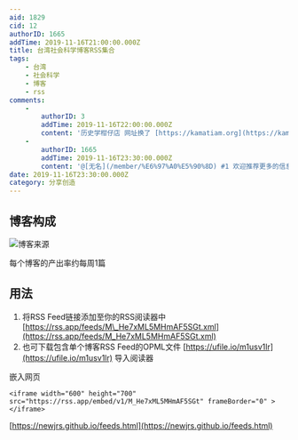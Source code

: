 ```yaml
---
aid: 1829
cid: 12
authorID: 1665
addTime: 2019-11-16T21:00:00.000Z
title: 台湾社会科学博客RSS集合
tags:
    - 台湾
    - 社会科学
    - 博客
    - rss
comments:
    -
        authorID: 3
        addTime: 2019-11-16T22:00:00.000Z
        content: '历史学柑仔店 网址换了 [https://kamatiam.org](https://kamatiam.org)'
    -
        authorID: 1665
        addTime: 2019-11-16T23:30:00.000Z
        content: '@[无名](/member/%E6%97%A0%E5%90%8D) #1 欢迎推荐更多的信息源'
date: 2019-11-16T23:30:00.000Z
category: 分享创造
---
```


[](#%E5%8D%9A%E5%AE%A2%E6%9E%84%E6%88%90)博客构成
---------------------------------------------

![博客来源](https://i.imgur.com/B5dBfVU.png)

每个博客的产出率约每周1篇

[](#%E7%94%A8%E6%B3%95)用法
-------------------------

1.  将RSS Feed链接添加至你的RSS阅读器中 [https://rss.app/feeds/M\_He7xML5MHmAF5SGt.xml](https://rss.app/feeds/M_He7xML5MHmAF5SGt.xml)
2.  也可下载包含单个博客RSS Feed的OPML文件 [https://ufile.io/m1usv1lr](https://ufile.io/m1usv1lr) 导入阅读器

嵌入网页

    <iframe width="600" height="700" src="https://rss.app/embed/v1/M_He7xML5MHmAF5SGt" frameBorder="0" ></iframe>
    

[https://newjrs.github.io/feeds.html](https://newjrs.github.io/feeds.html)
